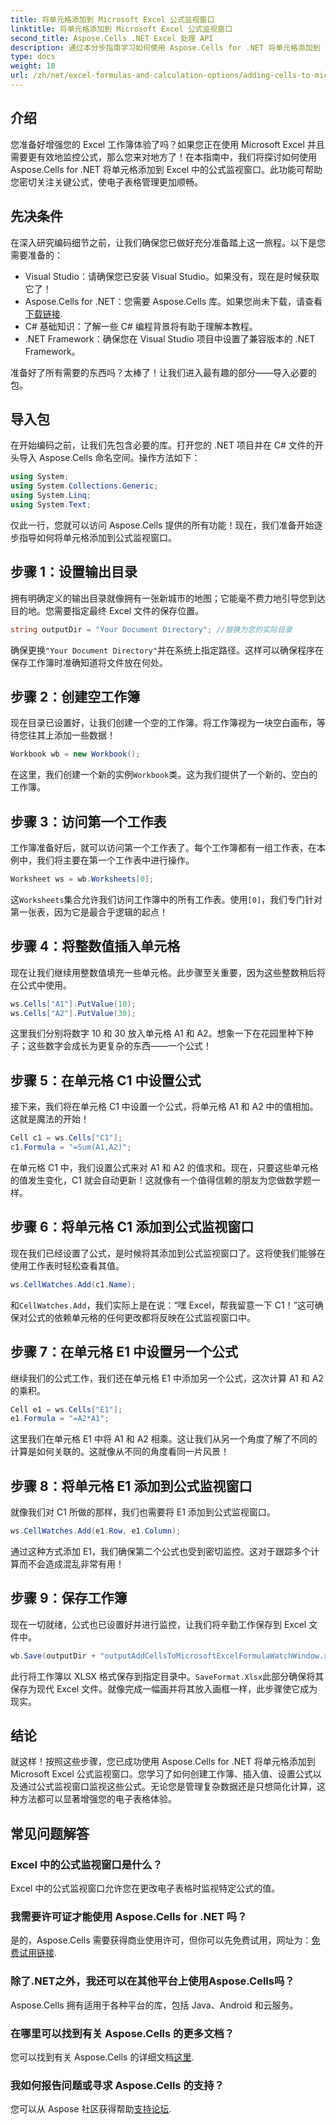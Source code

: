 ```yaml
---
title: 将单元格添加到 Microsoft Excel 公式监视窗口
linktitle: 将单元格添加到 Microsoft Excel 公式监视窗口
second_title: Aspose.Cells .NET Excel 处理 API
description: 通过本分步指南学习如何使用 Aspose.Cells for .NET 将单元格添加到 Excel 公式监视窗口。它简单而高效。
type: docs
weight: 10
url: /zh/net/excel-formulas-and-calculation-options/adding-cells-to-microsoft-excel-formula-watch-window/
---
```

## 介绍

您准备好增强您的 Excel 工作簿体验了吗？如果您正在使用 Microsoft Excel 并且需要更有效地监控公式，那么您来对地方了！在本指南中，我们将探讨如何使用 Aspose.Cells for .NET 将单元格添加到 Excel 中的公式监视窗口。此功能可帮助您密切关注关键公式，使电子表格管理更加顺畅。

## 先决条件

在深入研究编码细节之前，让我们确保您已做好充分准备踏上这一旅程。以下是您需要准备的：

- Visual Studio：请确保您已安装 Visual Studio。如果没有，现在是时候获取它了！
- Aspose.Cells for .NET：您需要 Aspose.Cells 库。如果您尚未下载，请查看[下载链接](https://releases.aspose.com/cells/net/).
- C# 基础知识：了解一些 C# 编程背景将有助于理解本教程。
- .NET Framework：确保您在 Visual Studio 项目中设置了兼容版本的 .NET Framework。

准备好了所有需要的东西吗？太棒了！让我们进入最有趣的部分——导入必要的包。

## 导入包

在开始编码之前，让我们先包含必要的库。打开您的 .NET 项目并在 C# 文件的开头导入 Aspose.Cells 命名空间。操作方法如下：

```csharp
using System;
using System.Collections.Generic;
using System.Linq;
using System.Text;
```

仅此一行，您就可以访问 Aspose.Cells 提供的所有功能！现在，我们准备开始逐步指导如何将单元格添加到公式监视窗口。

## 步骤 1：设置输出目录

拥有明确定义的输出目录就像拥有一张新城市的地图；它能毫不费力地引导您到达目的地。您需要指定最终 Excel 文件的保存位置。

```csharp
string outputDir = "Your Document Directory"; //替换为您的实际目录
```

确保更换`"Your Document Directory"`并在系统上指定路径。这样可以确保程序在保存工作簿时准确知道将文件放在何处。

## 步骤 2：创建空工作簿

现在目录已设置好，让我们创建一个空的工作簿。将工作簿视为一块空白画布，等待您往其上添加一些数据！

```csharp
Workbook wb = new Workbook();
```

在这里，我们创建一个新的实例`Workbook`类。这为我们提供了一个新的、空白的工作簿。 

## 步骤 3：访问第一个工作表

工作簿准备好后，就可以访问第一个工作表了。每个工作簿都有一组工作表，在本例中，我们将主要在第一个工作表中进行操作。

```csharp
Worksheet ws = wb.Worksheets[0];
```

这`Worksheets`集合允许我们访问工作簿中的所有工作表。使用`[0]`，我们专门针对第一张表，因为它是最合乎逻辑的起点！

## 步骤 4：将整数值插入单元格

现在让我们继续用整数值填充一些单元格。此步骤至关重要，因为这些整数稍后将在公式中使用。

```csharp
ws.Cells["A1"].PutValue(10);
ws.Cells["A2"].PutValue(30);
```

这里我们分别将数字 10 和 30 放入单元格 A1 和 A2。想象一下在花园里种下种子；这些数字会成长为更复杂的东西——一个公式！ 

## 步骤 5：在单元格 C1 中设置公式

接下来，我们将在单元格 C1 中设置一个公式，将单元格 A1 和 A2 中的值相加。这就是魔法的开始！

```csharp
Cell c1 = ws.Cells["C1"];
c1.Formula = "=Sum(A1,A2)";
```

在单元格 C1 中，我们设置公式来对 A1 和 A2 的值求和。现在，只要这些单元格的值发生变化，C1 就会自动更新！这就像有一个值得信赖的朋友为您做数学题一样。

## 步骤 6：将单元格 C1 添加到公式监视窗口

现在我们已经设置了公式，是时候将其添加到公式监视窗口了。这将使我们能够在使用工作表时轻松查看其值。

```csharp
ws.CellWatches.Add(c1.Name);
```

和`CellWatches.Add`，我们实际上是在说：“嘿 Excel，帮我留意一下 C1！”这可确保对公式的依赖单元格的任何更改都将反映在公式监视窗口中。

## 步骤 7：在单元格 E1 中设置另一个公式

继续我们的公式工作，我们还在单元格 E1 中添加另一个公式，这次计算 A1 和 A2 的乘积。

```csharp
Cell e1 = ws.Cells["E1"];
e1.Formula = "=A2*A1";
```

这里我们在单元格 E1 中将 A1 和 A2 相乘。这让我们从另一个角度了解了不同的计算是如何关联的。这就像从不同的角度看同一片风景！

## 步骤 8：将单元格 E1 添加到公式监视窗口

就像我们对 C1 所做的那样，我们也需要将 E1 添加到公式监视窗口。

```csharp
ws.CellWatches.Add(e1.Row, e1.Column);
```

通过这种方式添加 E1，我们确保第二个公式也受到密切监控。这对于跟踪多个计算而不会造成混乱非常有用！

## 步骤 9：保存工作簿

现在一切就绪，公式也已设置好并进行监控，让我们将辛勤工作保存到 Excel 文件中。

```csharp
wb.Save(outputDir + "outputAddCellsToMicrosoftExcelFormulaWatchWindow.xlsx", SaveFormat.Xlsx);
```

此行将工作簿以 XLSX 格式保存到指定目录中。`SaveFormat.Xlsx`此部分确保将其保存为现代 Excel 文件。就像完成一幅画并将其放入画框一样，此步骤使它成为现实。

## 结论

就这样！按照这些步骤，您已成功使用 Aspose.Cells for .NET 将单元格添加到 Microsoft Excel 公式监视窗口。您学习了如何创建工作簿、插入值、设置公式以及通过公式监视窗口监视这些公式。无论您是管理复杂数据还是只想简化计算，这种方法都可以显著增强您的电子表格体验。

## 常见问题解答

### Excel 中的公式监视窗口是什么？  
Excel 中的公式监视窗口允许您在更改电子表格时监视特定公式的值。

### 我需要许可证才能使用 Aspose.Cells for .NET 吗？  
是的，Aspose.Cells 需要获得商业使用许可，但你可以先免费试用，网址为：[免费试用链接](https://releases.aspose.com/).

### 除了.NET之外，我还可以在其他平台上使用Aspose.Cells吗？  
Aspose.Cells 拥有适用于各种平台的库，包括 Java、Android 和云服务。

### 在哪里可以找到有关 Aspose.Cells 的更多文档？  
您可以找到有关 Aspose.Cells 的详细文档[这里](https://reference.aspose.com/cells/net/).

### 我如何报告问题或寻求 Aspose.Cells 的支持？  
您可以从 Aspose 社区获得帮助[支持论坛](https://forum.aspose.com/c/cells/9).
